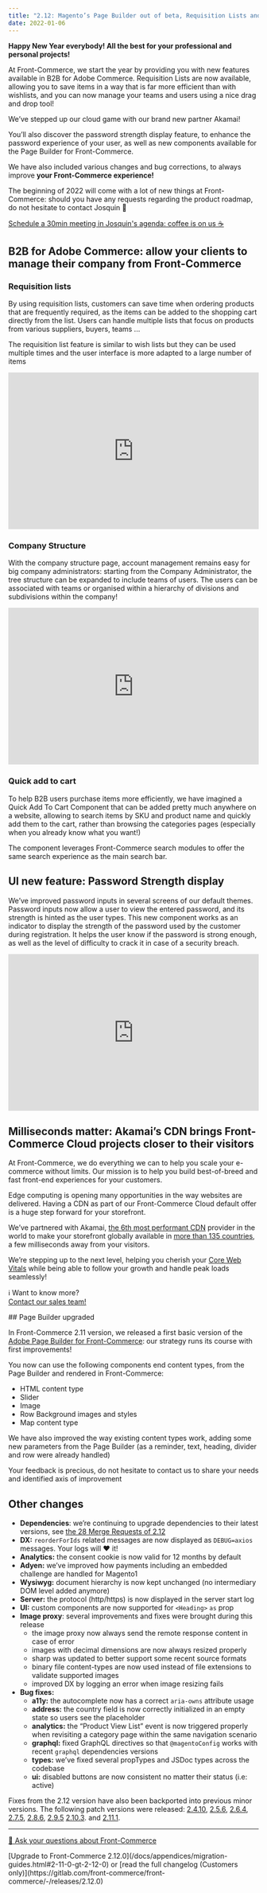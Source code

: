 ```yaml
---
title: "2.12: Magento’s Page Builder out of beta, Requisition Lists and Teams management for Adobe Commerce B2B and CDN availability for all Front-Commerce Cloud projects"
date: 2022-01-06
---
```


**Happy New Year everybody! All the best for your professional and personal projects!**

At Front-Commerce, we start the year by providing you with new features available in B2B for Adobe Commerce. Requisition Lists are now available, allowing you to save items in a way that is far more efficient than with wishlists, and you can now manage your teams and users using a nice drag and drop tool!

We’ve stepped up our cloud game with our brand new partner Akamai!

You’ll also discover the password strength display feature, to enhance the password experience of your user, as well as new components available for the Page Builder for Front-Commerce.

We have also included various changes and bug corrections, to always improve **your Front-Commerce experience!**

The beginning of 2022 will come with a lot of new things at Front-Commerce: should you have any requests regarding the product roadmap, do not hesitate to contact Josquin 👋

<p class="center">
  <a class="link primary button" href="https://calendly.com/josquin-front-commerce/30min">Schedule a 30min meeting in Josquin's agenda: coffee is on us ☕</a>
</p>

<!-- more -->

## B2B for Adobe Commerce: allow your clients to manage their company from Front-Commerce

### Requisition lists

By using requisition lists, customers can save time when ordering products that are frequently required, as the items can be added to the shopping cart directly from the list. Users can handle multiple lists that focus on products from various suppliers, buyers, teams ...

The requisition list feature is similar to wish lists but they can be used multiple times and the user interface is more adapted to a large number of items

<div style="position: relative; padding-bottom: 62.5%; height: 0;"><iframe src="https://www.loom.com/embed/1ec2c4e2fc6b4f7d944400f6a0b29e8f" frameborder="0" webkitallowfullscreen mozallowfullscreen allowfullscreen style="position: absolute; top: 0; left: 0; width: 100%; height: 100%;"></iframe></div>

### Company Structure

With the company structure page, account management remains easy for big company administrators: starting from the Company Administrator, the tree structure can be expanded to include teams of users. The users can be associated with teams or organised within a hierarchy of divisions and subdivisions within the company!

<div style="position: relative; padding-bottom: 62.5%; height: 0;"><iframe src="https://www.loom.com/embed/26c6591245a84bd1a512c45e0b3bf42f" frameborder="0" webkitallowfullscreen mozallowfullscreen allowfullscreen style="position: absolute; top: 0; left: 0; width: 100%; height: 100%;"></iframe></div>

### Quick add to cart

To help B2B users purchase items more efficiently, we have imagined a Quick Add To Cart Component that can be added pretty much anywhere on a website, allowing to search items by SKU and product name and quickly add them to the cart, rather than browsing the categories pages (especially when you already know what you want!)

The component leverages Front-Commerce search modules to offer the same search experience as the main search bar.

## UI new feature: Password Strength display

We’ve improved password inputs in several screens of our default themes. Password inputs now allow a user to view the entered password, and its strength is hinted as the user types. This new component works as an indicator to display the strength of the password used by the customer during registration. It helps the user know if the password is strong enough, as well as the level of difficulty to crack it in case of a security breach.

<div style="position: relative; padding-bottom: 62.5%; height: 0;"><iframe src="https://www.loom.com/embed/e63e74e3f5b74ee88500891f0ea543ae" frameborder="0" webkitallowfullscreen mozallowfullscreen allowfullscreen style="position: absolute; top: 0; left: 0; width: 100%; height: 100%;"></iframe></div>

## Milliseconds matter: Akamai’s CDN brings Front-Commerce Cloud projects closer to their visitors

At Front-Commerce, we do everything we can to help you scale your e-commerce without limits. Our mission is to help you build best-of-breed and fast front-end experiences for your customers.

Edge computing is opening many opportunities in the way websites are delivered. Having a CDN as part of our Front-Commerce Cloud default offer is a huge step forward for your storefront.

We’ve partnered with Akamai, [the 6th most performant CDN](https://www.cdnperf.com/) provider in the world to make your storefront globally available in [more than 135 countries](https://www.akamai.com/visualizations/media-delivery-network-map), a few milliseconds away from your visitors.

We’re stepping up to the next level, helping you cherish your [Core Web Vitals](https://web.dev/defining-core-web-vitals-thresholds/) while being able to follow your growth and handle peak loads seamlessly!

<p class="center">
  ℹ️ Want to know more?<br />
  <a class="link primary button" href="https://www.front-commerce.com/contact/">Contact our sales team!</a>
</p>
## Page Builder upgraded

In Front-Commerce 2.11 version, we released a first basic version of the [Adobe Page Builder for Front-Commerce](/docs/magento2/page-builder.html): our strategy runs its course with first improvements!

You now can use the following components end content types, from the Page Builder and rendered in Front-Commerce:

- HTML content type
- Slider
- Image
- Row Background images and styles
- Map content type

We have also improved the way existing content types work, adding some new parameters from the Page Builder (as a reminder, text, heading, divider and row were already handled)

Your feedback is precious, do not hesitate to contact us to share your needs and identified axis of improvement

## Other changes

- **Dependencies**: we’re continuing to upgrade dependencies to their latest versions, see [the 28 Merge Requests of 2.12](https://gitlab.com/front-commerce/front-commerce/-/merge_requests?scope=all&state=merged&label_name[]=depfu&milestone_title=2.12)
- **DX:** `reorderForIds` related messages are now displayed as `DEBUG=axios` messages. Your logs will ❤️ it!
- **Analytics:** the consent cookie is now valid for 12 months by default
- **Adyen:** we’ve improved how payments including an embedded challenge are handled for Magento1
- **Wysiwyg:** document hierarchy is now kept unchanged (no intermediary DOM level added anymore)
- **Server:** the protocol (http/https) is now displayed in the server start log
- **UI:** custom components are now supported for `<Heading>` `as` prop
- **Image proxy**: several improvements and fixes were brought during this release
  - the image proxy now always send the remote response content in case of error
  - images with decimal dimensions are now always resized properly
  - sharp was updated to better support some recent source formats
  - binary file content-types are now used instead of file extensions to validate supported images
  - improved DX by logging an error when image resizing fails
- **Bug fixes:**
  - **a11y:** the autocomplete now has a correct `aria-owns` attribute usage
  - **address:** the country field is now correctly initialized in an empty state so users see the placeholder
  - **analytics:** the “Product View List” event is now triggered properly when revisiting a category page within the same navigation scenario
  - **graphql:** fixed GraphQL directives so that `@magentoConfig` works with recent `graphql` dependencies versions
  - **types:** we’ve fixed several propTypes and JSDoc types across the codebase
  - **ui:** disabled buttons are now consistent no matter their status (i.e: active)

Fixes from the 2.12 version have also been backported into previous minor versions. The following patch versions were released:
[2.4.10](https://gitlab.com/front-commerce/front-commerce/-/releases/2.4.10),
[2.5.6](https://gitlab.com/front-commerce/front-commerce/-/releases/2.5.6),
[2.6.4](https://gitlab.com/front-commerce/front-commerce/-/releases/2.6.4),
[2.7.5](https://gitlab.com/front-commerce/front-commerce/-/releases/2.7.5),
[2.8.6](https://gitlab.com/front-commerce/front-commerce/-/releases/2.8.6),
[2.9.5](https://gitlab.com/front-commerce/front-commerce/-/releases/2.9.5)
[2.10.3](https://gitlab.com/front-commerce/front-commerce/-/releases/2.10.3).
and [2.11.1](https://gitlab.com/front-commerce/front-commerce/-/releases/2.11.1).

<hr />
<div class="center">
  <p>
    <a class="link primary button" href="https://www.front-commerce.com/contact/">💌 Ask your questions about Front-Commerce</a>
  </p>
  <p>
    [Upgrade to Front-Commerce 2.12.0](/docs/appendices/migration-guides.html#2-11-0-gt-2-12-0) or [read the full changelog (Customers only)](https://gitlab.com/front-commerce/front-commerce/-/releases/2.12.0)
  </p>
</div>
